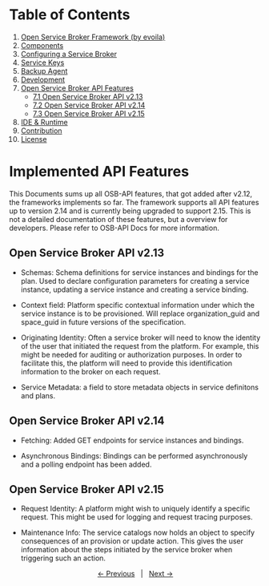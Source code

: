 # Table of Contents

1. [Open Service Broker Framework (by evoila)](../README.md)
2. [Components](components.md)
3. [Configuring a Service Broker](configure-service-broker.md)
4. [Service Keys](service-keys.md)
5. [Backup Agent](backup-agent.md)
6. [Development](development.md)
7. [Open Service Broker API Features](osb-api-features.md)
    * [7.1 Open Service Broker API v2.13](#open-service-broker-api-v2.13)
    * [7.2 Open Service Broker API v2.14](#open-service-broker-api-v2.14)
    * [7.3 Open Service Broker API v2.15](#open-service-broker-api-v2.15)
8. [IDE & Runtime](ide-runtime.md)
9. [Contribution](contribution.md)
10. [License](license.md)

# Implemented API Features

This Documents sums up all OSB-API features, that got added after v2.12, the frameworks implements so far. The framework supports all API features up to version 2.14 and is currently being upgraded to support 2.15. This is not a detailed documentation of these features, but a overview for developers. Please refer to OSB-API Docs for more information.

## Open Service Broker API v2.13

- Schemas: Schema definitions for service instances and bindings for the plan. Used to declare configuration parameters for creating a service instance, updating a service instance and creating a service binding.

- Context field: Platform specific contextual information under which the service instance is to be provisioned. Will replace organization_guid and space_guid in future versions of the specification.

- Originating Identity: Often a service broker will need to know the identity of the user that initiated the request from the platform. For example, this might be needed for auditing or authorization purposes. In order to facilitate this, the platform will need to provide this identification information to the broker on each request. 

- Service Metadata: a field to store metadata objects in service definitons and plans.

## Open Service Broker API v2.14

- Fetching: Added GET endpoints for service instances and bindings.

- Asynchronous Bindings: Bindings can be performed asynchronously and a polling endpoint has been added.

## Open Service Broker API v2.15

- Request Identity: A platform might wish to uniquely identify a specific request. This might be used for logging and request tracing purposes.

- Maintenance Info: The service catalogs now holds an object to specify consequences of an provision or update action. This gives the user information about the steps initiated by the service broker when triggering such an action.

<p align="center">
    <span ><a href="development.md"><- Previous</a></span>
	    <span>&nbsp; | &nbsp;</span> 
    <span><a href="ide-runtime.md">Next -></a></span>
</p>
